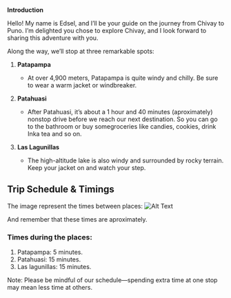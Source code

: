 **Introduction**

Hello! My name is Edsel, and I’ll be your guide on the journey from Chivay to Puno. I’m delighted you chose to explore Chivay, and I look forward to sharing this adventure with you.

Along the way, we’ll stop at three remarkable spots:

1. **Patapampa**  
   - At over 4,900 meters, Patapampa is quite windy and chilly. Be sure to wear a warm jacket or windbreaker.

2. **Patahuasi**  
   - After Patahuasi, it’s about a 1 hour and 40 minutes (aproximately) nonstop drive before we reach our next destination. So you can go to the bathroom or buy somegroceries like candies, cookies, drink Inka tea and so on.

3. **Las Lagunillas**  
   - The high-altitude lake is also windy and surrounded by rocky terrain. Keep your jacket on and watch your step.

## Trip Schedule & Timings
The image represent the times between places:
![Alt Text](../media/images/TimesScheduled.PNG)

And remember that these times are aproximately.

### Times during the places:
1. Patapampa: 5 minutes.
2. Patahuasi: 15 minutes.
3. Las lagunillas: 15 minutes.

Note: Please be mindful of our schedule—spending extra time at one stop may mean less time at others.



<!-- I’m excited to show you the stunning landscapes and share stories about each place. Let’s get started! -->

<!-- ---

**Source:**  
Markdown formatted according to the [CommonMark specification](https://spec.commonmark.org/)   -->

